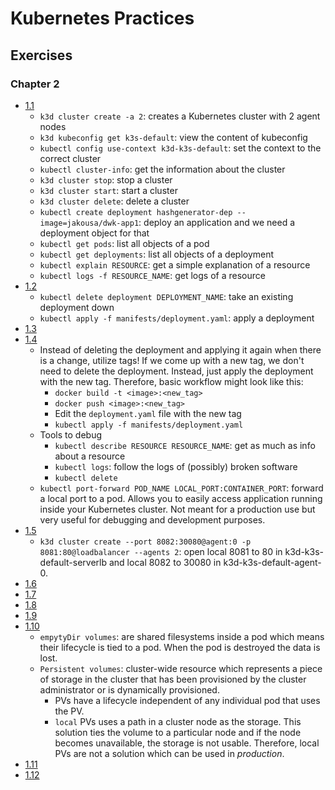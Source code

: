 # Kubernetes Practices

## Exercises

### Chapter 2
- [1.1](https://github.com/berkturetken/kubernetes-practices/tree/1.1/log_output)
    - `k3d cluster create -a 2`: creates a Kubernetes cluster with 2 agent nodes
    - `k3d kubeconfig get k3s-default`: view the content of kubeconfig
    - `kubectl config use-context k3d-k3s-default`: set the context to the correct cluster
    - `kubectl cluster-info`: get the information about the cluster
    - `k3d cluster stop`: stop a cluster
    - `k3d cluster start`: start a cluster
    - `k3d cluster delete`: delete a cluster
    - `kubectl create deployment hashgenerator-dep --image=jakousa/dwk-app1`: deploy an application and we need a deployment object for that
    - `kubectl get pods`: list all objects of a pod
    - `kubectl get deployments`: list all objects of a deployment
    - `kubectl explain RESOURCE`: get a simple explanation of a resource
    - `kubectl logs -f RESOURCE_NAME`: get logs of a resource
- [1.2](https://github.com/berkturetken/kubernetes-practices/tree/1.2/the_project)
    - `kubectl delete deployment DEPLOYMENT_NAME`: take an existing deployment down
    - `kubectl apply -f manifests/deployment.yaml`: apply a deployment
- [1.3](https://github.com/berkturetken/kubernetes-practices/tree/1.3/log_output)
- [1.4](https://github.com/berkturetken/kubernetes-practices/tree/1.4/the_project)
    - Instead of deleting the deployment and applying it again when there is a change, utilize tags! If we come up with a new tag, we don't need to delete the deployment. Instead, just apply the deployment with the new tag. Therefore, basic workflow might look like this:
        - `docker build -t <image>:<new_tag>`
        - `docker push <image>:<new_tag>`
        - Edit the `deployment.yaml` file with the new tag
        - `kubectl apply -f manifests/deployment.yaml`
    - Tools to debug
        - `kubectl describe RESOURCE RESOURCE_NAME`: get as much as info about a resource
        - `kubectl logs`: follow the logs of (possibly) broken software
        - `kubectl delete`
    - `kubectl port-forward POD_NAME LOCAL_PORT:CONTAINER_PORT`: forward a local port to a pod. Allows you to easily access application running inside your Kubernetes cluster. Not meant for a production use but very useful for debugging and development purposes.
- [1.5](https://github.com/berkturetken/kubernetes-practices/tree/1.5/the_project)
    - `k3d cluster create --port 8082:30080@agent:0 -p 8081:80@loadbalancer --agents 2`: open local 8081 to 80 in k3d-k3s-default-serverlb and local 8082 to 30080 in k3d-k3s-default-agent-0.
- [1.6](https://github.com/berkturetken/kubernetes-practices/tree/1.6/the_project)
- [1.7](https://github.com/berkturetken/kubernetes-practices/tree/1.7/log_output)
- [1.8](https://github.com/berkturetken/kubernetes-practices/tree/1.8/the_project)
- [1.9](https://github.com/berkturetken/kubernetes-practices/tree/1.9/ping_pong)
- [1.10](https://github.com/berkturetken/kubernetes-practices/tree/1.10/log_output)
    - `empytyDir volumes`: are shared filesystems inside a pod which means their lifecycle is tied to a  pod. When the pod is destroyed the data is lost.
    - `Persistent volumes`: cluster-wide resource which represents a piece of storage in the cluster that has been provisioned by the cluster administrator or is dynamically provisioned.
        - PVs have a lifecycle independent of any individual pod that uses the PV.
        - `local` PVs uses a path in a cluster node as the storage. This solution ties the volume to a particular node and if the node becomes unavailable, the storage is not usable. Therefore, local PVs are not a solution which can be used in *production*.
- [1.11](https://github.com/berkturetken/kubernetes-practices/tree/1.11)
- [1.12](https://github.com/berkturetken/kubernetes-practices/tree/1.12/the_project)


